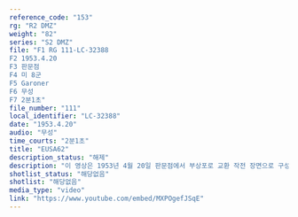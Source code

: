 ```yaml
---
reference_code: "153"
rg: "R2 DMZ"
weight: "82"
series: "S2 DMZ"
file: "F1 RG 111-LC-32388
F2 1953.4.20
F3 판문점 
F4 미 8군
F5 Garoner
F6 무성 
F7 2분1초"
file_number: "111"
local_identifier: "LC-32388"
date: "1953.4.20"
audio: "무성"
time_courts: "2분1초"
title: "EUSA62"
description_status: "해제"
description: "이 영상은 1953년 4월 20일 판문점에서 부상포로 교환 작전 장면으로 구성되어 있다."
shotlist_status: "해당없음"
shotlist: "해당없음"
media_type: "video"
link: "https://www.youtube.com/embed/MXPOgefJSqE"
---
```

